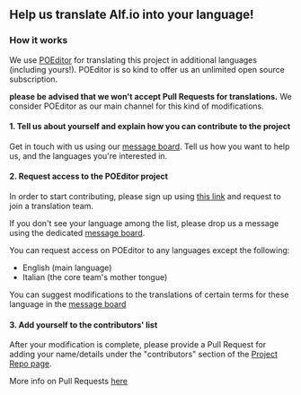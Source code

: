 ## Help us translate Alf.io into your language!

### How it works

We use [POEditor](https://poeditor.com/join/project/ttBYTmPYdr) for translating this project in additional languages (including yours!). 
POEditor is so kind to offer us an unlimited open source subscription.

**please be advised that we won't accept Pull Requests for translations.** We consider POEditor as our main channel for this kind of modifications.

#### 1. Tell us about yourself and explain how you can contribute to the project

Get in touch with us using our [message board](https://github.com/alfio-event/alf.io/discussions?discussions_q=category%3Atranslations). Tell us how you want to help us, and the languages you're interested in.

#### 2. Request access to the POEditor project

In order to start contributing, please sign up using [this link](https://poeditor.com/join/project/ttBYTmPYdr) and request to join a translation team. 

If you don't see your language among the list, please drop us a message using the dedicated [message board](https://github.com/alfio-event/alf.io/discussions?discussions_q=category%3Atranslations).

You can request access on POEditor to any languages except the following:

- English (main language)
- Italian (the core team's mother tongue)

You can suggest modifications to the translations of certain terms for these language in the [message board](https://github.com/alfio-event/alf.io/discussions?discussions_q=category%3Atranslations)

#### 3. Add yourself to the contributors' list

After your modification is complete, please provide a Pull Request for adding your name/details under the "contributors" section of the [Project Repo page](https://github.com/alfio-event/alf.io/blob/main/README.md).

More info on Pull Requests [here](https://docs.github.com/en/free-pro-team@latest/github/collaborating-with-issues-and-pull-requests/about-pull-requests)
